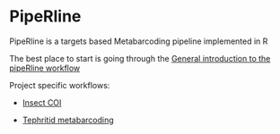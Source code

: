 # PipeRline

PipeRline is a targets based Metabarcoding pipeline implemented in R

The best place to start is going through the [General introduction to the pipeRline workflow](https://alexpiper.github.io/piperline/vignettes/general.html)


Project specific workflows:

* [Insect COI](https://alexpiper.github.io/piperline/vignettes/insect_coi.html)
 
* [Tephritid metabarcoding](https://alexpiper.github.io/piperline/vignettes/tephritid.html)


